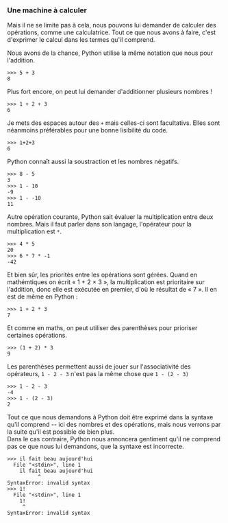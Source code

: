### Une machine à calculer

Mais il ne se limite pas à cela, nous pouvons lui demander de calculer des opérations, comme une calculatrice.
Tout ce que nous avons à faire, c'est d'exprimer le calcul dans les termes qu'il comprend.

Nous avons de la chance, Python utilise la même notation que nous pour l'addition.

```pycon
>>> 5 + 3
8
```

Plus fort encore, on peut lui demander d'additionner plusieurs nombres !

```pycon
>>> 1 + 2 + 3
6
```

Je mets des espaces autour des `+` mais celles-ci sont facultativs. Elles sont néanmoins préférables pour une bonne lisibilité du code.

```pycon
>>> 1+2+3
6
```

Python connaît aussi la soustraction et les nombres négatifs.

```pycon
>>> 8 - 5
3
>>> 1 - 10
-9
>>> 1 - -10
11
```

Autre opération courante, Python sait évaluer la multiplication entre deux nombres.
Mais il faut parler dans son langage, l'opérateur pour la multiplication est `*`.

```pycon
>>> 4 * 5
20
>>> 6 * 7 * -1
-42
```

Et bien sûr, les priorités entre les opérations sont gérées.
Quand en mathémtiques on écrit « 1 + 2 × 3 », la multiplication est prioritaire sur l'addition, donc elle est exécutée en premier, d'où le résultat de « 7 ».
Il en est de même en Python :

```pycon
>>> 1 + 2 * 3
7
```

Et comme en maths, on peut utiliser des parenthèses pour prioriser certaines opérations.

```pycon
>>> (1 + 2) * 3
9
```

Les parenthèses permettent aussi de jouer sur l'associativité des opérateurs, `1 - 2 - 3` n'est pas la même chose que `1 - (2 - 3)`

```pycon
>>> 1 - 2 - 3
-4
>>> 1 - (2 - 3)
2
```

Tout ce que nous demandons à Python doit être exprimé dans la syntaxe qu'il comprend -- ici des nombres et des opérations, mais nous verrons par la suite qu'il est possible de bien plus.  
Dans le cas contraire, Python nous annoncera gentiment qu'il ne comprend pas ce que nous lui demandons, que la syntaxe est incorrecte.

```pycon
>>> il fait beau aujourd'hui
  File "<stdin>", line 1
    il fait beau aujourd'hui
          ^
SyntaxError: invalid syntax
>>> 1!
  File "<stdin>", line 1
    1!
     ^
SyntaxError: invalid syntax
```
